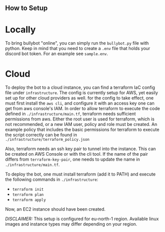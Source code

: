 ## How to Setup

# Locally
To bring bullybot "online", you can simply run the `bullybot.py` file with python.
Keep in mind that you need to create a `.env` file that holds your discord bot token. For an example see `sample.env`.

# Cloud
To deploy the bot to a cloud instance, you can find a terraform IaC config file under `infrastructure`.
The config is currently setup for AWS, yet easily set up for other cloud providers as well.
for the config to take effect, one must first install the `aws cli`, and configure it with an access key one can get from aws console's IAM.
In order to allow terraform to execute the code defined in `./infrastructure/main.tf`, terraform needs sufficient permissions from aws. Either the root user is used for terraform, which is not recommended, or a new IAM user, policy and role must be created. An example policy that includes the basic permissions for terraform to execute the script correctly can be found in `./infrastructure/terraform_policy.json`

Also, terraform needs an ssh key pair to tunnel into the instance. This can be created on AWS Console or with the cli tool. If the name of the pair differs from `terraform-key-pair`, one needs to update the name in `./infrastructure/main.tf`.

To deploy the bot, one must install terraform (add it to PATH) and execute the following commands in `./infrastructure`:

- `terraform init`
- `terraform plan`
- `terraform apply`

Now, an EC2 instance should have been created.

*DISCLAIMER:* This setup is configured for eu-north-1 region. Available linux images and instance types may differ depending on your region.
